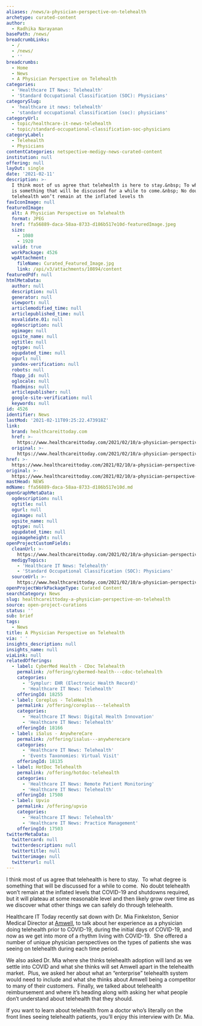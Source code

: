 ```yaml
---
aliases: /news/a-physician-perspective-on-telehealth
archetype: curated-content
author:
  - Radhika Narayanan
basePath: /news/
breadcrumbLinks:
  - /
  - /news/
  - ''
breadcrumbs:
  - Home
  - News
  - A Physician Perspective on Telehealth
categories:
  - 'Healthcare IT News: Telehealth'
  - 'Standard Occupational Classification (SOC): Physicians'
categorySlug:
  - 'healthcare it news: telehealth'
  - 'standard occupational classification (soc): physicians'
categoryUrl:
  - topic/healthcare-it-news-telehealth
  - topic/standard-occupational-classification-soc-physicians
categoryLabel:
  - Telehealth
  - Physicians
contentCategories: netspective-medigy-news-curated-content
institution: null
offering: null
layOut: single
date: '2021-02-11'
description: >-
  I think most of us agree that telehealth is here to stay.&nbsp; To what degree
  is something that will be discussed for a while to come.&nbsp; No doubt
  telehealth won’t remain at the inflated levels th
favIconImage: null
featuredImage:
  alt: A Physician Perspective on Telehealth
  format: JPEG
  href: ffa56889-daca-58aa-8733-d186b517e10d-featuredImage.jpeg
  size:
    - 1080
    - 1920
  valid: true
  workPackage: 4526
  wpAttachment:
    fileName: Curated_Featured_Image.jpg
    link: /api/v3/attachments/10894/content
featuredPdf: null
htmlMetaData:
  author: null
  description: null
  generator: null
  viewport: null
  articlemodified_time: null
  articlepublished_time: null
  msvalidate.01: null
  ogdescription: null
  ogimage: null
  ogsite_name: null
  ogtitle: null
  ogtype: null
  ogupdated_time: null
  ogurl: null
  yandex-verification: null
  robots: null
  fbapp_id: null
  oglocale: null
  fbadmins: null
  articlepublisher: null
  google-site-verification: null
  keywords: null
id: 4526
identifier: News
lastMod: '2021-02-11T09:25:22.473918Z'
link:
  brand: healthcareittoday.com
  href: >-
    https://www.healthcareittoday.com/2021/02/10/a-physician-perspective-on-telehealth/
  original: >-
    https://www.healthcareittoday.com/2021/02/10/a-physician-perspective-on-telehealth/
href: >-
  https://www.healthcareittoday.com/2021/02/10/a-physician-perspective-on-telehealth/
original: >-
  https://www.healthcareittoday.com/2021/02/10/a-physician-perspective-on-telehealth/
mastHead: NEWS
mdName: ffa56889-daca-58aa-8733-d186b517e10d.md
openGraphMetaData:
  ogdescription: null
  ogtitle: null
  ogurl: null
  ogimage: null
  ogsite_name: null
  ogtype: null
  ogupdated_time: null
  ogimageheight: null
openProjectCustomFields:
  cleanUrl: >-
    https://www.healthcareittoday.com/2021/02/10/a-physician-perspective-on-telehealth/
  medigyTopics:
    - 'Healthcare IT News: Telehealth'
    - 'Standard Occupational Classification (SOC): Physicians'
  sourceUrl: >-
    https://www.healthcareittoday.com/2021/02/10/a-physician-perspective-on-telehealth/
openProjectWorkPackageType: Curated Content
searchCategory: News
slug: healthcareittoday-a-physician-perspective-on-telehealth
source: open-project-curations
status: ''
sub: brief
tags:
  - News
title: A Physician Perspective on Telehealth
via: ' '
insights_description: null
insights_name: null
viaLink: null
relatedOfferings:
  - label: CyberMed Health - CDoc Telehealth
    permalink: /offering/cybermed-health---cdoc-telehealth
    categories:
      - 'Symplur: EHR (Electronic Health Record)'
      - 'Healthcare IT News: Telehealth'
    offeringId: 18255
  - label: Coreplus - TeleHealth
    permalink: /offering/coreplus---telehealth
    categories:
      - 'Healthcare IT News: Digital Health Innovation'
      - 'Healthcare IT News: Telehealth'
    offeringId: 18166
  - label: iSalus - AnywhereCare
    permalink: /offering/isalus---anywherecare
    categories:
      - 'Healthcare IT News: Telehealth'
      - 'Events Taxonomies: Virtual Visit'
    offeringId: 18135
  - label: HotDoc Telehealth
    permalink: /offering/hotdoc-telehealth
    categories:
      - 'Healthcare IT News: Remote Patient Monitoring'
      - 'Healthcare IT News: Telehealth'
    offeringId: 17508
  - label: Upvio
    permalink: /offering/upvio
    categories:
      - 'Healthcare IT News: Telehealth'
      - 'Healthcare IT News: Practice Management'
    offeringId: 17503
twitterMetaData:
  twittercard: null
  twitterdescription: null
  twittertitle: null
  twitterimage: null
  twitterurl: null
---
```

<p>I think most of us agree that telehealth is here to stay.&nbsp; To what degree is something that will be discussed for a while to come.&nbsp; No doubt telehealth won’t remain at the inflated levels that COVID-19 and shutdowns required, but it will plateau at some reasonable level and then likely grow over time as we discover what other things we can safely do through telehealth.</p><p>Healthcare IT Today recently sat down with&nbsp;Dr. Mia Finkelston, Senior Medical Director at <a href="https://business.amwell.com/">Amwell</a>, to talk about her experience as a physician doing telehealth prior to COVID-19, during the initial days of COVID-19, and now as we get into more of a rhythm living with COVID-19.&nbsp; She offered a number of unique physician perspectives on the types of patients she was seeing on telehealth during each time period.</p><p>We also asked Dr. Mia where she thinks telehealth adoption will land as we settle into COVID and what she thinks will set Amwell apart in the telehealth market.&nbsp; Plus, we asked her about what an “enterprise” telehealth system would need to include and what she thinks about Amwell being a competitor to many of their customers.&nbsp; Finally, we talked about telehealth reimbursement and where it’s heading along with asking her what people don’t understand about telehealth that they should.</p><p>If you want to learn about telehealth from a doctor who’s literally on the front lines seeing telehealth patients, you’ll enjoy this interview with Dr. Mia.</p>